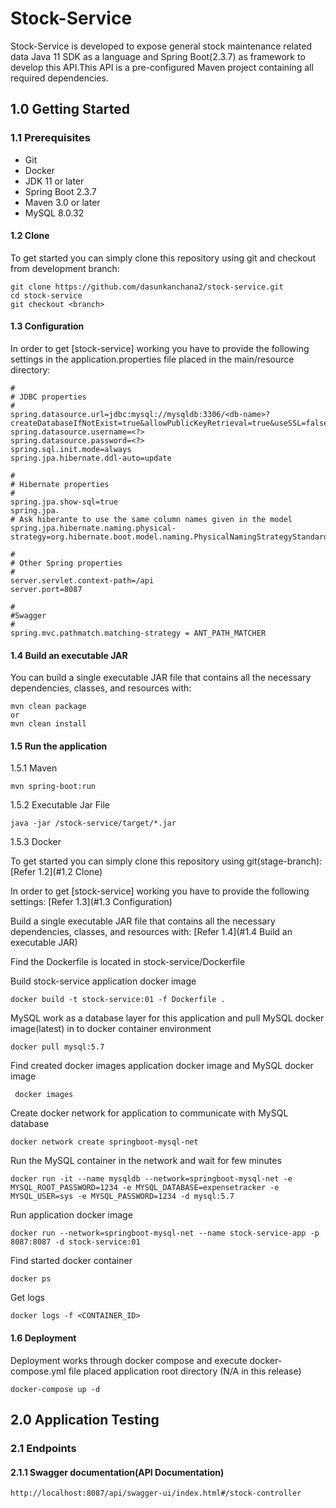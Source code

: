 # Stock-Service
Stock-Service is developed to expose general stock maintenance related data
Java 11 SDK as a language and Spring Boot(2.3.7) as framework to develop this API.This API is a pre-configured 
Maven project containing all required dependencies.

## 1.0 Getting Started
### 1.1 Prerequisites

* Git
* Docker
* JDK 11 or later
* Spring Boot 2.3.7
* Maven 3.0 or later
* MySQL 8.0.32

#### <a name="1.2 Clone"></a> 1.2 Clone

To get started you can simply clone this repository using git and checkout from development branch:

```
git clone https://github.com/dasunkanchana2/stock-service.git
cd stock-service
git checkout <branch>

```

#### <a name="1.3 Configuration"></a> 1.3 Configuration

In order to get [stock-service] working you have to provide the following settings in the application.properties file
placed in the main/resource directory:

```
#
# JDBC properties
#
spring.datasource.url=jdbc:mysql://mysqldb:3306/<db-name>?createDatabaseIfNotExist=true&allowPublicKeyRetrieval=true&useSSL=false&serverTimezone=UTC
spring.datasource.username=<?>
spring.datasource.password=<?>
spring.sql.init.mode=always
spring.jpa.hibernate.ddl-auto=update

#
# Hibernate properties
#
spring.jpa.show-sql=true
spring.jpa.
# Ask hiberante to use the same column names given in the model
spring.jpa.hibernate.naming.physical-strategy=org.hibernate.boot.model.naming.PhysicalNamingStrategyStandardImpl

#
# Other Spring properties
#
server.servlet.context-path=/api
server.port=8087

#
#Swagger
#
spring.mvc.pathmatch.matching-strategy = ANT_PATH_MATCHER

```

#### <a name="1.4 Build an executable JAR"></a> 1.4 Build an executable JAR

You can build a single executable JAR file that contains all the necessary dependencies, classes, 
and resources with:
```
mvn clean package
or
mvn clean install
```

#### <a name="1.5 Run the application"></a> 1.5 Run the application
1.5.1 Maven 
```
mvn spring-boot:run
```

1.5.2 Executable Jar File
```
java -jar /stock-service/target/*.jar
```

1.5.3 Docker

To get started you can simply clone this repository using git(stage-branch): [Refer 1.2](#1.2 Clone)

In order to get [stock-service] working you have to provide the following settings: [Refer 1.3](#1.3 Configuration)

Build a single executable JAR file that contains all the necessary dependencies, classes, and resources with: [Refer 1.4](#1.4 Build an executable JAR)

Find the Dockerfile is located in stock-service/Dockerfile

Build stock-service application docker image
```
docker build -t stock-service:01 -f Dockerfile .
```

MySQL work as a database layer for this application and pull MySQL docker image(latest) in to docker container environment

```
docker pull mysql:5.7
```

Find created docker images application docker image and MySQL docker image

```
 docker images
```

Create docker network for application to communicate with MySQL database

```
docker network create springboot-mysql-net
```

Run the MySQL container in the network and wait for few minutes

```
docker run -it --name mysqldb --network=springboot-mysql-net -e MYSQL_ROOT_PASSWORD=1234 -e MYSQL_DATABASE=expensetracker -e MYSQL_USER=sys -e MYSQL_PASSWORD=1234 -d mysql:5.7
```

Run application docker image

```
docker run --network=springboot-mysql-net --name stock-service-app -p 8087:8087 -d stock-service:01
```

Find started docker container

```
docker ps
```

Get logs

```
docker logs -f <CONTAINER_ID>
```

#### 1.6 Deployment
Deployment works through docker compose and execute docker-compose.yml file placed application root directory
(N/A in this release)
```
docker-compose up -d
```
 
## 2.0 Application Testing


### 2.1 Endpoints

#### 2.1.1 Swagger documentation(API Documentation)
```
http://localhost:8087/api/swagger-ui/index.html#/stock-controller
```
